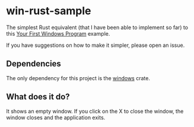 # win-rust-sample

The simplest Rust equivalent (that I have been able to implement so far) to this [Your First Windows Program](https://learn.microsoft.com/en-us/windows/win32/learnwin32/your-first-windows-program) example.

If you have suggestions on how to make it simpler, please open an issue.

## Dependencies

The only dependency for this project is the [windows](https://crates.io/crates/windows) crate.

## What does it do?

It shows an empty window. If you click on the X to close the window, the window closes and the application exits.

